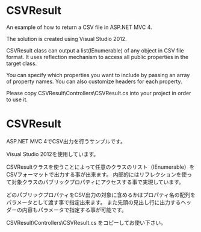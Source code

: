 CSVResult
=========

An example of how to return a CSV file in ASP.NET MVC 4. 

The solution is created using Visual Studio 2012. 

CSVResult class can output a list(IEnumerable) of any object in CSV file format. 
It uses reflection mechanism to access all public properties in the target class.

You can specify which properties you want to include by passing an array of property names. 
You can also customize headers for each property. 

Please copy CSVResult\Controllers\CSVResult.cs into your project in order to use it. 





CSVResult
=========

ASP.NET MVC 4でCSV出力を行うサンプルです。 

Visual Studio 2012を使用しています。

CSVResultクラスを使うことによって任意のクラスのリスト（IEnumerable）をCSVフォーマットで出力する事が出来ます。
内部的にはリフレクションを使って対象クラスのパブリックプロパティにアクセスする事で実現しています。

どのパブリックプロパティをCSV出力の対象に含めるかはプロパティ名の配列をパラメータとして渡す事で指定出来ます。
また先頭の見出し行に出力するヘッダーの内容もパラメータで指定する事が可能です。

CSVResult\Controllers\CSVResult.cs をコピーしてお使い下さい。


